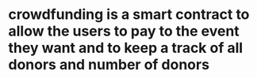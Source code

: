 # crowdfunding is  a smart contract to allow the users to pay to the event they want and to keep a track of all donors and number of donors
